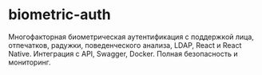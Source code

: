 # biometric-auth
Многофакторная биометрическая аутентификация с поддержкой лица, отпечатков, радужки, поведенческого анализа, LDAP, React и React Native. Интеграция с API, Swagger, Docker. Полная безопасность и мониторинг.
